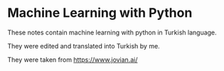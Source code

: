 # Machine Learning with Python #

These notes contain machine learning with python in Turkish language.

They were edited and translated into Turkish by me. 

They were taken from https://www.jovian.ai/

